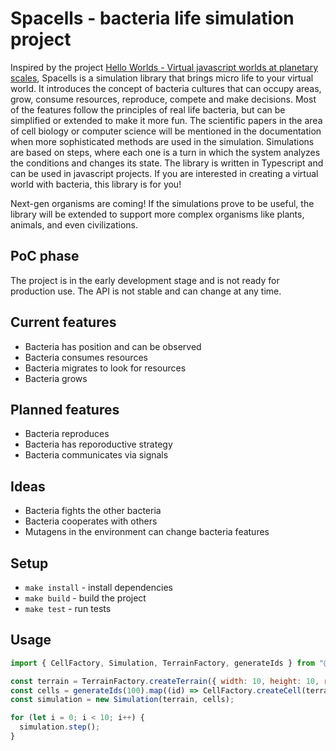 # Spacells - bacteria life simulation project

Inspired by the project [Hello Worlds - Virtual javascript worlds at planetary scales](https://github.com/kenjinp/hello-worlds), Spacells is a simulation library that brings micro life to your virtual world. It introduces the concept of bacteria cultures that can occupy areas, grow, consume resources, reproduce, compete and make decisions. Most of the features follow the principles of real life bacteria, but can be simplified or extended to make it more fun. The scientific papers in the area of cell biology or computer science will be mentioned in the documentation when more sophisticated methods are used in the simulation. Simulations are based on steps, where each one is a turn in which the system analyzes the conditions and changes its state. The library is written in Typescript and can be used in javascript projects. If you are interested in creating a virtual world with bacteria, this library is for you!

Next-gen organisms are coming! If the simulations prove to be useful, the library will be extended to support more complex organisms like plants, animals, and even civilizations.

## PoC phase

The project is in the early development stage and is not ready for production use. The API is not stable and can change at any time.

## Current features

- Bacteria has position and can be observed
- Bacteria consumes resources
- Bacteria migrates to look for resources
- Bacteria grows

## Planned features

- Bacteria reproduces
- Bacteria has reporoductive strategy
- Bacteria communicates via signals

## Ideas

- Bacteria fights the other bacteria
- Bacteria cooperates with others
- Mutagens in the environment can change bacteria features

## Setup

- `make install` - install dependencies
- `make build` - build the project
- `make test` - run tests

## Usage

```javascript
import { CellFactory, Simulation, TerrainFactory, generateIds } from "@spacells/core";

const terrain = TerrainFactory.createTerrain({ width: 10, height: 10, resourcesPerSpot: 10 });
const cells = generateIds(100).map((id) => CellFactory.createCell(terrain, { id }));
const simulation = new Simulation(terrain, cells);

for (let i = 0; i < 10; i++) {
  simulation.step();
}
```
